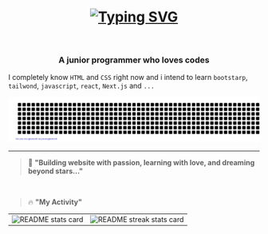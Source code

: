 <h1 align="center">
  <a href="https://git.io/typing-svg"><img src="https://readme-typing-svg.demolab.com?font=Fira+Code&size=32&pause=1000&width=435&lines=Hello%2C+There!%F0%9F%91%8B;This+is+Ehsan;Not+%7Bjson%7D!;Nice+to+meet+you!" alt="Typing SVG" /></a>
</h1>
<img src="https://www.animatedimages.org/data/media/562/animated-line-image-0111.gif" width="1015" height="2" />
<h3 align="center">A junior programmer who loves codes</h3>

I completely know `HTML` and `CSS` right now and i intend to learn `bootstarp`, `tailwond`, `javascript`, `react`, `Next.js` and `...`

![gitartwork](gitartwork.svg)

---

> 🚀 **"Building website with passion, learning with love, and dreaming beyond stars..."**

<br/>

> 🔥 **"My Activity"**

<table>
 <tr>
   <td>
     <img src="https://github-readme-stats.vercel.app/api?username=poor-memory-web&theme=maroongold&show_icons=true" alt="README stats card"/>
   </td>
   <td>
     <img src="https://streak-stats.demolab.com/?user=poor-memory-web&theme=maroongold" alt="README streak stats card"/>
   </td>
 </tr>
  <table/>
